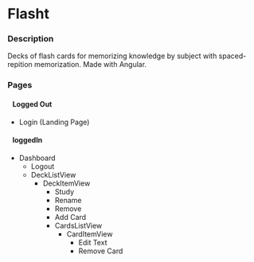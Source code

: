 # Flasht

### Description

Decks of flash cards for memorizing knowledge by subject with spaced-repition memorization.
Made with Angular.

### Pages

#### &nbsp;&nbsp; Logged Out

- Login (Landing Page)

#### &nbsp;&nbsp; loggedIn
- Dashboard
    - Logout
    - DeckListView
        - DeckItemView
            - Study 
            - Rename 
            - Remove
            - Add Card
            - CardsListView
                - CardItemView
                    - Edit Text
                    - Remove Card
